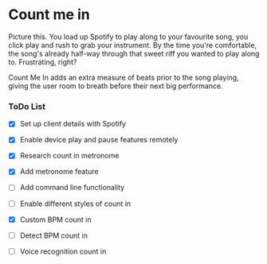 # Count me in


Picture this. You load up Spotify to play along to your favourite song, you click play
and rush to grab your instrument. By the time you're comfortable, the song's already
half-way through that sweet riff you wanted to play along to. Frustrating, right?

Count Me In adds an extra measure of beats prior to the song playing, giving the
user room to breath before their next big performance.

### ToDo List
- [X] Set up client details with Spotify 
- [X] Enable device play and pause features remotely
- [X] Research count in metronome
- [X] Add metronome feature
- [ ] Add command line functionality
- [ ] Enable different styles of count in
- [X] Custom BPM count in
- [ ] Detect BPM count in
- [ ] Voice recognition count in
 